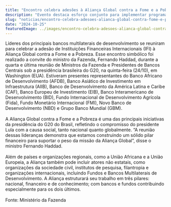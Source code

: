 ```yaml
---
title: "Encontro celebra adesões à Aliança Global contra a Fome e a Pobreza na reunião final do G20"
description: "Evento destaca esforço conjunto para implementar programas e políticas públicas baseadas em evidências com potencial para acelerar o progresso rumo aos ODS 1 e 2"
slug: "noticias/encontro-celebra-adesoes-alianca-global-contra-fome-e-pobreza-final-g20"
date: "2024-10-25"
featuredImage: ../images/encontro-celebra-adesoes-alianca-global-contra-fome-e-pobreza-final-g20.PNG
---
```


Líderes dos principais bancos multilaterais de desenvolvimento se reuniram para celebrar a adesão de Instituições Financeiras Internacionais (IFI) à Aliança Global contra a Fome e a Pobreza. Esse encontro simbólico foi realizado a convite do ministro da Fazenda, Fernando Haddad, durante a quarta e última reunião de Ministros da Fazenda e Presidentes de Bancos Centrais sob a presidência brasileira do G20, na quinta-feira (24/10), em Washington (EUA). Estiveram presentes representantes do Banco Africano de Desenvolvimento (AFDB), Banco Asiático de Investimento em Infraestrutura (AIIB), Banco de Desenvolvimento da América Latina e Caribe (CAF), Banco Europeu de Investimento (EIB), Banco Interamericano de Desenvolvimento (BID), Fundo Internacional de Desenvolvimento Agrícola (Fida), Fundo Monetário Internacional (FMI), Novo Banco de Desenvolvimento (NBD) e Grupo Banco Mundial (GBM).  
<br/>
A Aliança Global contra a Fome e a Pobreza é uma das principais iniciativas da presidência do G20 do Brasil, refletindo o compromisso do presidente Lula com a causa social, tanto nacional quanto globalmente. “A reunião dessas lideranças demonstra que estamos construindo um sólido pilar financeiro para suportar o peso da missão da Aliança Global”, disse o ministro Fernando Haddad.  
<br/>
Além de países e organizações regionais, como a União Africana e a União Europeia, a Aliança também pode incluir atores não estatais, como organizações da sociedade civil, institutos de pesquisa, filantropia e organizações internacionais, incluindo Fundos e Bancos Multilaterais de Desenvolvimento. A Aliança estruturará seu trabalho em três pilares: nacional, financeiro e de conhecimento; com bancos e fundos contribuindo especialmente para os dois últimos.  
<br/>
Fonte: Ministério da Fazenda
